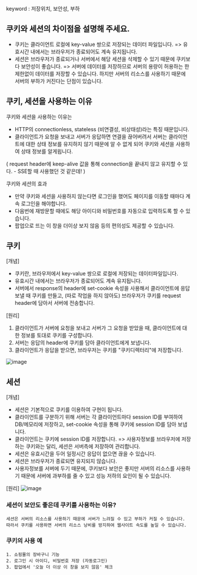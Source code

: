 keyword : 저장위치, 보안성, 부하

## 쿠키와 세션의 차이점을 설명해 주세요.
- 쿠키는 클라이언트 로컬에 key-value 쌍으로 저장되는 데이터 파일입니다.
    => 유효시간 내에서는 브라우저가 종료되어도 계속 유지됩니다.
- 세션은 브라우저가 종료되거나 서버에서 해당 세션을 삭제할 수 있기 때문에 쿠키보다 보안성이 좋습니다.
    => 서버에 데이터를 저장하므로 서버의 용량이 허용하는 한 제한없이 데이터를 저장할 수 있습니다. 하지만 서버의 리소스를 사용하기 때문에
    서버의 부하가 커진다는 단점이 있습니다.


## 쿠키, 세션을 사용하는 이유
쿠키와 세션을 사용하는 이유는
- HTTP의 connectionless, stateless (비연결성, 비상태성)라는 특징 때문입니다.
- 클라이언트가 요청을 보내고 서버가 응답하면 연결을 끊어버려서 서버는 클라이언트에 대한 상태 정보를 유지하지 않기 때문에 알 수 없게 되어
  쿠키와 세션을 사용하여 상태 정보를 알게욉니다.

( request header에 keep-alive 값을 통해 connection을 끝내지 않고 유지할 수 있다. - SSE할 때 사용했던 것 같은데! )

쿠키와 세션의 효과
- 만약 쿠키와 세션을 사용하지 않는다면 로그인을 했어도 페이지를 이동할 때마다 계속 로그인을 해야합니다.
- 다음번에 재방문할 때에도 해당 아이디와 비밀번호를 자동으로 입력하도록 할 수 있습니다.
- 팝업으로 뜨는 이 창을 더이상 보지 않음 등의 편의성도 제공할 수 있습니다.


## 쿠키
[개념]
- 쿠키란, 브라우저에서 key-value 쌍으로 로컬에 저장되는 데이터파일입니다.
- 유효시간 내에서는 브라우저가 종료되어도 계속 유지됩니다.
- 서버에서 response의 header에 set-cookie 속성을 사용해서 클라이언트에 응답 보낼 때 쿠키를 만들고,
  (따로 작업을 하지 않아도) 브라우저가 쿠키를 request header에 담아서 서버에 전송합니다.


[원리]
1. 클라이언트가 서버에 요청을 보내고 서버가 그 요청을 받았을 때, 클라이언트에 대한 정보를 토대로 쿠키를 구성합니다.
2. 서버는 응답의 header에 쿠키를 담아 클라이언트에게 보냅니다.
3. 클라이언트가 응답을 받으면, 브라우저는 쿠키를 "쿠키디렉터리"에 저장합니다.

![image](https://github.com/acrnm148/CS_STUDY/assets/67724306/5ce60eaf-ba29-4a8b-8cfb-b419b29b15ac)


## 세션
[개념]
- 세션은 기본적으로 쿠키를 이용하여 구현이 됩니다.
- 클라이언트를 구분하기 위해 서버는 각 클라이언트마다 session ID를 부여하여 DB/메모리에 저장하고, set-cookie 속성을 통해 쿠키에 session ID를 담아 보냅니다.
- 클라이언트는 쿠키에 session ID를 저장합니다.
  => 사용자정보를 브라우저에 저장하는 쿠키와는 달리, 세션은 서버측에 저장하여 관리합니다.
- 세션은 유효시간을 두어 일정시간 응답이 없으면 끊을 수 있습니다.
- 세션은 브라우저가 종료되면 유지되지 않습니다.
- 사용자정보를 서버에 두기 때문에, 쿠키보다 보안은 좋지만 서버의 리소스를 사용하기 때문에 서버에 과부하를 줄 수 있고 성능 저하의 요인이 될 수 있습니다. 

[원리]
![image](https://github.com/acrnm148/CS_STUDY/assets/67724306/6e3df8fb-6a75-45ec-b946-6fec0b414f6a)





### 세션이 보안도 좋은데 쿠키를 사용하는 이유?
```
세션은 서버의 리소스를 사용하기 때문에 서버가 느려질 수 있고 부하가 커질 수 있습니다.
따라서 쿠키를 사용하면 서버의 리소스 낭비를 방지하여 웹사이트 속도를 높일 수 있습니다.
```

### 쿠키의 사용 예
```
1. 쇼핑몰의 장바구니 기능
2. 로그인 시 아이디, 비밀번호 저장 (자동로그인)
3. 팝업에서 '오늘 더 이상 이 창을 보지 않음' 체크
```
